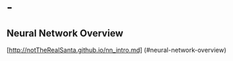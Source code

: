 # -
## Neural Network Overview 
[http://notTheRealSanta.github.io/nn_intro.md] (#neural-network-overview)



